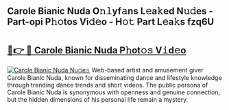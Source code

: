 ## Carole Bianic Nuda O𝚗𝚕yf𝚊ns L𝚎a𝚔ed N𝚞𝚍es - Part-opi P𝚑𝚘tos Vi𝚍𝚎o - H𝚘𝚝 Part L𝚎a𝚔s fzq6U

# <h2><a href="http://kf7a6wk.oniu.top/?m=Carole+Bianic+Nuda">🔗👉 🔴 Carole Bianic Nuda P𝚑ot𝚘𝚜 V𝚒d𝚎o</a></h2>

[![Carole Bianic Nuda Nu𝚍e𝚜](https://i.imgur.com/0qMVB7G.gif)](http://kf7a6wk.oniu.top/?m=Carole+Bianic+Nuda)
Web-based artist and amusement giver Carole Bianic Nuda, known for disseminating dance and lifestyle knowledge through trending dance trends and short videos. The public persona of Carole Bianic Nuda is synonymous with openness and genuine connection, but the hidden dimensions of his personal life remain a mystery.  
